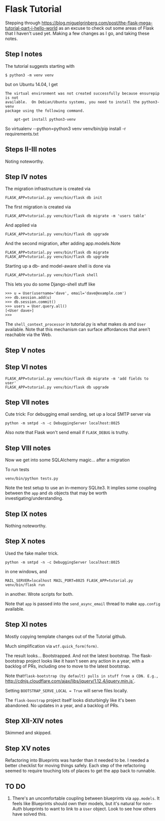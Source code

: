 # Flask Tutorial

Stepping through 
https://blog.miguelgrinberg.com/post/the-flask-mega-tutorial-part-i-hello-world
as an excuse to check out some areas of Flask that I haven't used yet.
Making a few changes as I go, and taking these notes.

## Step I notes

The tutorial suggests starting with

    $ python3 -m venv venv

but on Ubuntu 14.04, I get

    The virtual environment was not created successfully because ensurepip is not
    available.  On Debian/Ubuntu systems, you need to install the python3-venv
    package using the following command.

        apt-get install python3-venv

So
    virtualenv --python=python3 venv
    venv/bin/pip install -r requirements.txt

## Steps II-III notes

Noting noteworthy.

## Step IV notes

The migration infrastructure is created via

    FLASK_APP=tutorial.py venv/bin/flask db init

The first migration is created via

    FLASK_APP=tutorial.py venv/bin/flask db migrate -m 'users table'

And applied via

    FLASK_APP=tutorial.py venv/bin/flask db upgrade

And the second migration, after adding app.models.Note

    FLASK_APP=tutorial.py venv/bin/flask db migrate
    FLASK_APP=tutorial.py venv/bin/flask db upgrade

Starting up a db- and model-aware shell is done via

    FLASK_APP=tutorial.py venv/bin/flask shell

This lets you do some Django-shell stuff like

    >>> u = User(username='dave', email='dave@example.com')
    >>> db.session.add(u)
    >>> db.session.commit()
    >>> users = User.query.all()
    [<User dave>]
    >>>

The `shell_context_processor` in tutorial.py is what makes `db` and `User` available. Note that this mechanism can surface affordances that aren't reachable via the Web.

## Step V notes

## Step VI notes


    FLASK_APP=tutorial.py venv/bin/flask db migrate -m 'add fields to user'
    FLASK_APP=tutorial.py venv/bin/flask db upgrade

## Step VII notes

Cute trick: For debugging email sending, set up a local SMTP server via

    python -m smtpd -n -c DebuggingServer localhost:8025

Also note that Flask won't send email if `FLASK_DEBUG` is truthy.

## Step VIII notes

Now we get into some SQLAlchemy magic... after a migration

To run tests

    venv/bin/python tests.py

Note the test setup to use an in-memory SQLite3. It implies some coupling between the `app` and `db` objects that may be worth investigating/understanding.

## Step IX notes

Nothing noteworthy.

## Step X notes

Used the fake mailer trick.

    python -m smtpd -n -c DebuggingServer localhost:8025

in one windows, and

    MAIL_SERVER=localhost MAIL_PORT=8025 FLASK_APP=tutorial.py venv/bin/flask run

in another. Wrote scripts for both.

Note that `app` is passed into the `send_async_email` thread to make `app.config` available.

## Step XI notes

Mostly copying template changes out of the Tutorial github.

Much simplification via `wtf.quick_form(form)`.

The result looks... Bootstrapped. And not the latest bootstrap.
The flask-bootstrap project looks like it hasn't seen any action in a year,
with a backlog of PRs, including one to move to the latest bootstrap.

Note that`flask-bootstrap (by default) pulls in stuff from a CDN. E.g.,
`http://cdnjs.cloudflare.com/ajax/libs/jquery/1.12.4/jquery.min.js`.

Setting `BOOTSTRAP_SERVE_LOCAL = True` will serve files locally.

The `flask-boostrap` project itself looks disturbingly like it's been abandoned.
No updates in a year, and a backlog of PRs.

## Step XII-XIV notes

Skimmed and skipped.

## Step XV notes

Refactoring into Blueprints was harder than it needed to be.
I needed a better checklist for moving things safely.
Each step of the refactoring seemed to require touching lots of places to get the app back to runnable.

## TO DO

1. There's an uncomfortable coupling between blueprints via `app.models`.
   It feels like Blueprints should own their models, but it's natural for non-Auth blueprints to want to link to a `User` object.
   Look to see how others have solved this.
